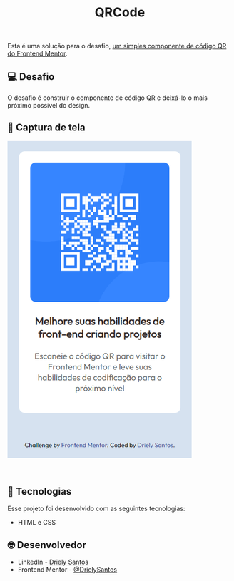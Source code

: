 <h1 align="center"> QRCode</h1>

<br>

Esta é uma solução para o desafio, [um simples componente de código QR do Frontend Mentor](https://www.frontendmentor.io/challenges/qr-code-component-iux_sIO_H).

## 💻 Desafio

O desafio é construir o componente de código QR e deixá-lo o mais próximo possível do design.

## 📸 Captura de tela

![](/images/qr-code.png)

<br>

## 🚀 Tecnologias

Esse projeto foi desenvolvido com as seguintes tecnologias:

- HTML e CSS

## 🤓 Desenvolvedor

- LinkedIn - [Driely Santos](https://www.linkedin.com/in/driely-santos98/)
- Frontend Mentor - [@DrielySantos](https://www.linkedin.com/in/driely-santos98/)
